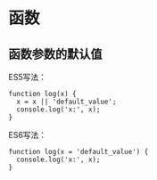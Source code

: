 # 函数

## 函数参数的默认值

ES5写法：
```
function log(x) {
  x = x || 'default_value';
  console.log('x:', x);
}
```
ES6写法：
```
function log(x = 'default_value') {
  console.log('x:', x);
}
```
